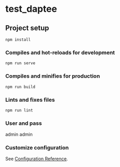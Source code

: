 # test_daptee

## Project setup
```
npm install
```

### Compiles and hot-reloads for development
```
npm run serve
```

### Compiles and minifies for production
```
npm run build
```

### Lints and fixes files
```
npm run lint
```

### User and pass
admin admin

### Customize configuration
See [Configuration Reference](https://cli.vuejs.org/config/).
